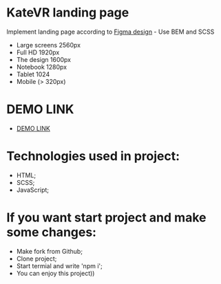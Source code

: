 # KateVR landing page
Implement landing page according to [Figma design](https://www.figma.com/file/hhtGde1r4hMr5wghrKm6vl/KatVR?node-id=159%3A0) - Use BEM and SCSS

- Large screens 2560px
- Full HD 1920px
- The design 1600px
- Notebook 1280px
- Tablet 1024
- Mobile (> 320px)

# DEMO LINK

- [DEMO LINK](https://haqpahr.github.io/KateVRLanding/)

# Technologies used in project:

- HTML;
- SCSS;
- JavaScript;

# If you want start project and make some changes:

- Make fork from Github;
- Clone project;
- Start termial and write 'npm i';
- You can enjoy this project))
